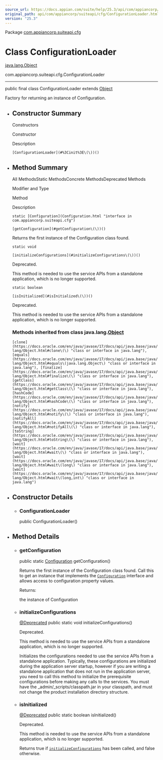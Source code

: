 ```yaml
---
source_url: https://docs.appian.com/suite/help/25.3/api/com/appiancorp/suiteapi/cfg/ConfigurationLoader.html
original_path: api/com/appiancorp/suiteapi/cfg/ConfigurationLoader.html
version: "25.3"
---
```


Package [com.appiancorp.suiteapi.cfg](package-summary.html)

# Class ConfigurationLoader

[java.lang.Object](https://docs.oracle.com/en/java/javase/17/docs/api/java.base/java/lang/Object.html "class or interface in java.lang")

com.appiancorp.suiteapi.cfg.ConfigurationLoader

* * *

public final class ConfigurationLoader extends [Object](https://docs.oracle.com/en/java/javase/17/docs/api/java.base/java/lang/Object.html "class or interface in java.lang")

Factory for returning an instance of Configuration.

-   ## Constructor Summary

    Constructors

    Constructor

    Description

    `[ConfigurationLoader](#%3Cinit%3E\(\))()`

-   ## Method Summary

    All MethodsStatic MethodsConcrete MethodsDeprecated Methods

    Modifier and Type

    Method

    Description

    `static [Configuration](Configuration.html "interface in com.appiancorp.suiteapi.cfg")`

    `[getConfiguration](#getConfiguration\(\))()`

    Returns the first instance of the Configuration class found.

    `static void`

    `[initializeConfigurations](#initializeConfigurations\(\))()`

    Deprecated.

    This method is needed to use the service APIs from a standalone application, which is no longer supported.

    `static boolean`

    `[isInitialized](#isInitialized\(\))()`

    Deprecated.

    This method is needed to use the service APIs from a standalone application, which is no longer supported.

    ### Methods inherited from class java.lang.[Object](https://docs.oracle.com/en/java/javase/17/docs/api/java.base/java/lang/Object.html "class or interface in java.lang")

    `[clone](https://docs.oracle.com/en/java/javase/17/docs/api/java.base/java/lang/Object.html#clone\(\) "class or interface in java.lang"), [equals](https://docs.oracle.com/en/java/javase/17/docs/api/java.base/java/lang/Object.html#equals\(java.lang.Object\) "class or interface in java.lang"), [finalize](https://docs.oracle.com/en/java/javase/17/docs/api/java.base/java/lang/Object.html#finalize\(\) "class or interface in java.lang"), [getClass](https://docs.oracle.com/en/java/javase/17/docs/api/java.base/java/lang/Object.html#getClass\(\) "class or interface in java.lang"), [hashCode](https://docs.oracle.com/en/java/javase/17/docs/api/java.base/java/lang/Object.html#hashCode\(\) "class or interface in java.lang"), [notify](https://docs.oracle.com/en/java/javase/17/docs/api/java.base/java/lang/Object.html#notify\(\) "class or interface in java.lang"), [notifyAll](https://docs.oracle.com/en/java/javase/17/docs/api/java.base/java/lang/Object.html#notifyAll\(\) "class or interface in java.lang"), [toString](https://docs.oracle.com/en/java/javase/17/docs/api/java.base/java/lang/Object.html#toString\(\) "class or interface in java.lang"), [wait](https://docs.oracle.com/en/java/javase/17/docs/api/java.base/java/lang/Object.html#wait\(\) "class or interface in java.lang"), [wait](https://docs.oracle.com/en/java/javase/17/docs/api/java.base/java/lang/Object.html#wait\(long\) "class or interface in java.lang"), [wait](https://docs.oracle.com/en/java/javase/17/docs/api/java.base/java/lang/Object.html#wait\(long,int\) "class or interface in java.lang")`

-   ## Constructor Details

    -   ### ConfigurationLoader

        public ConfigurationLoader()

-   ## Method Details

    -   ### getConfiguration

        public static [Configuration](Configuration.html "interface in com.appiancorp.suiteapi.cfg") getConfiguration()

        Returns the first instance of the Configuration class found. Call this to get an instance that implements the [`Configuration`](Configuration.html "interface in com.appiancorp.suiteapi.cfg") interface and allows access to configuration property values.

        Returns:

        the instance of Configuration

    -   ### initializeConfigurations

        [@Deprecated](https://docs.oracle.com/en/java/javase/17/docs/api/java.base/java/lang/Deprecated.html "class or interface in java.lang") public static void initializeConfigurations()

        Deprecated.

        This method is needed to use the service APIs from a standalone application, which is no longer supported.

        Initializes the configurations needed to use the service APIs from a standalone application. Typically, these configurations are initialized during the application server startup, however if you are writing a standalone application that does not run in the application server, you need to call this method to initialize the prerequisite configurations before making any calls to the services. You must have the \_admin/\_scripts/classpath.jar in your classpath, and must not change the product installation directory structure.

    -   ### isInitialized

        [@Deprecated](https://docs.oracle.com/en/java/javase/17/docs/api/java.base/java/lang/Deprecated.html "class or interface in java.lang") public static boolean isInitialized()

        Deprecated.

        This method is needed to use the service APIs from a standalone application, which is no longer supported.

        Returns true if [`initializeConfigurations`](#initializeConfigurations\(\)) has been called, and false otherwise.